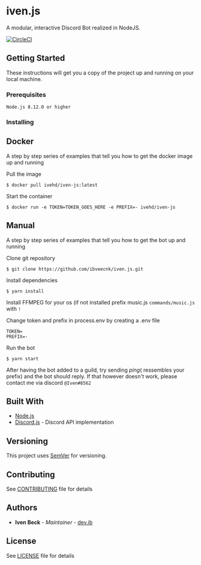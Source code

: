 # iven.js

A modular, interactive Discord Bot realized in NodeJS.

[![CircleCI](https://circleci.com/gh/ibveecnk/iven.js/tree/master.svg?style=svg)](https://circleci.com/gh/ibveecnk/iven.js/)

## Getting Started

These instructions will get you a copy of the project up and running on your local machine.

### Prerequisites

```
Node.js 8.12.0 or higher
```

### Installing

## Docker

A step by step series of examples that tell you how to get the docker image up and running

Pull the image

```
$ docker pull ivehd/iven-js:latest
```

Start the container

```
$ docker run -e TOKEN=TOKEN_GOES_HERE -e PREFIX=- ivehd/iven-js
```

## Manual

A step by step series of examples that tell you how to get the bot up and running

Clone git repository

```
$ git clone https://github.com/ibveecnk/iven.js.git
```

Install dependencies

```
$ yarn install
```

Install FFMPEG for your os (if not installed prefix music.js `commands/music.js` with `!`

Change token and prefix in process.env by creating a .env file

```
TOKEN=
PREFIX=-
```

Run the bot

```
$ yarn start
```

After having the bot added to a guild, try sending $ping ($ ressembles your prefix) and the bot should reply.
If that however doesn't work, please contact me via discord `@Iven#8562`

## Built With

- [Node.js](https://nodejs.org/)
- [Discord.js](https://discord.js.org/#/) - Discord API implementation

## Versioning

This project uses [SemVer](http://semver.org/) for versioning.

## Contributing

See [CONTRIBUTING](CONTRIBUTING.md) file for details

## Authors

- **Iven Beck** - _Maintainer_ - [dev.ib](https://github.com/ibveecnk)

## License

See [LICENSE](LICENSE.md) file for details
